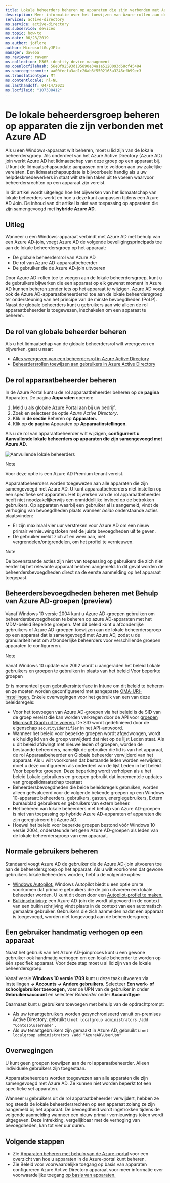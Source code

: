 ```yaml
---
title: Lokale beheerders beheren op apparaten die zijn verbonden met Azure AD
description: Meer informatie over het toewijzen van Azure-rollen aan de lokale beheerdersgroep van een Windows-apparaat.
services: active-directory
ms.service: active-directory
ms.subservice: devices
ms.topic: how-to
ms.date: 06/28/2019
ms.author: joflore
author: MicrosoftGuyJFlo
manager: daveba
ms.reviewer: ravenn
ms.collection: M365-identity-device-management
ms.openlocfilehash: 56e0f92593d185890e34a1a5120093d68cf45484
ms.sourcegitcommit: aa00fecfa3ad1c26ab6f5502163a3246cfb99ec3
ms.translationtype: MT
ms.contentlocale: nl-NL
ms.lasthandoff: 04/14/2021
ms.locfileid: "107388412"
---
```

# <a name="how-to-manage-the-local-administrators-group-on-azure-ad-joined-devices"></a>De lokale beheerdersgroep beheren op apparaten die zijn verbonden met Azure AD

Als u een Windows-apparaat wilt beheren, moet u lid zijn van de lokale beheerdersgroep. Als onderdeel van het Azure Active Directory (Azure AD) join werkt Azure AD het lidmaatschap van deze groep op een apparaat bij. U kunt de lidmaatschapsupdate aanpassen om te voldoen aan uw zakelijke vereisten. Een lidmaatschapsupdate is bijvoorbeeld handig als u uw helpdeskmedewerkers in staat wilt stellen taken uit te voeren waarvoor beheerdersrechten op een apparaat zijn vereist.

In dit artikel wordt uitgelegd hoe het bijwerken van het lidmaatschap van lokale beheerders werkt en hoe u deze kunt aanpassen tijdens een Azure AD Join. De inhoud van dit artikel is niet van toepassing op apparaten die zijn samengevoegd met **hybride Azure AD.**

## <a name="how-it-works"></a>Uitleg

Wanneer u een Windows-apparaat verbindt met Azure AD met behulp van een Azure AD-join, voegt Azure AD de volgende beveiligingsprincipads toe aan de lokale beheerdersgroep op het apparaat:

- De globale beheerdersrol van Azure AD
- De rol van Azure AD-apparaatbeheerder 
- De gebruiker die de Azure AD-join uitvoeren   

Door Azure AD-rollen toe te voegen aan de lokale beheerdersgroep, kunt u de gebruikers bijwerken die een apparaat op elk gewenst moment in Azure AD kunnen beheren zonder iets op het apparaat te wijzigen. Azure AD voegt ook de Azure AD-apparaatbeheerderrol toe aan de lokale beheerdersgroep ter ondersteuning van het principe van de minste bevoegdheden (PoLP). Naast de globale beheerders kunt u gebruikers aan  wie alleen de rol apparaatbeheerder is toegewezen, inschakelen om een apparaat te beheren. 

## <a name="manage-the-global-administrators-role"></a>De rol van globale beheerder beheren

Als u het lidmaatschap van de globale beheerdersrol wilt weergeven en bijwerken, gaat u naar:

- [Alles weergeven van een beheerdersrol in Azure Active Directory](../roles/manage-roles-portal.md)
- [Beheerdersrollen toewijzen aan gebruikers in Azure Active Directory](../fundamentals/active-directory-users-assign-role-azure-portal.md)


## <a name="manage-the-device-administrator-role"></a>De rol apparaatbeheerder beheren 

In de Azure Portal kunt u de rol apparaatbeheerder beheren op de **pagina** Apparaten. De pagina **Apparaten** openen:

1. Meld u als globale [Azure Portal](https://portal.azure.com) aan bij uw bedrijf.
1. Zoek en selecteer de optie *Azure Active Directory*.
1. Klik in **de sectie** Beheren op **Apparaten.**
1. Klik op **de pagina** Apparaten op **Apparaatinstellingen.**

Als u de rol van apparaatbeheerder wilt wijzigen, **configureert u Aanvullende lokale beheerders op apparaten die zijn samengevoegd met Azure AD.**  

![Aanvullende lokale beheerders](./media/assign-local-admin/10.png)

>[!NOTE]
> Voor deze optie is een Azure AD Premium tenant vereist. 

Apparaatbeheerders worden toegewezen aan alle apparaten die zijn samengevoegd met Azure AD. U kunt apparaatbeheerders niet instellen op een specifieke set apparaten. Het bijwerken van de rol apparaatbeheerder heeft niet noodzakelijkerwijs een onmiddellijke invloed op de betrokken gebruikers. Op apparaten waarbij een gebruiker al is aangemeld, vindt de verhoging van bevoegdheden plaats wanneer *beide* onderstaande acties plaatsvinden:

- Er zijn maximaal vier uur verstreken voor Azure AD om een nieuw primair vernieuwingstoken met de juiste bevoegdheden uit te geven. 
- De gebruiker meldt zich af en weer aan, niet vergrendelen/ontgrendelen, om het profiel te vernieuwen.

>[!NOTE]
> De bovenstaande acties zijn niet van toepassing op gebruikers die zich niet eerder bij het relevante apparaat hebben aangemeld. In dit geval worden de beheerdersbevoegdheden direct na de eerste aanmelding op het apparaat toegepast. 

## <a name="manage-administrator-privileges-using-azure-ad-groups-preview"></a>Beheerdersbevoegdheden beheren met Behulp van Azure AD-groepen (preview)

Vanaf Windows 10 versie 2004 kunt u Azure AD-groepen gebruiken om beheerdersbevoegdheden [](/windows/client-management/mdm/policy-csp-restrictedgroups) te beheren op azure AD-apparaten met het MDM-beleid Beperkte groepen. Met dit beleid kunt u afzonderlijke gebruikers of Azure AD-groepen toewijzen aan de lokale beheerdersgroep op een apparaat dat is samengevoegd met Azure AD, zodat u de granulariteit hebt om afzonderlijke beheerders voor verschillende groepen apparaten te configureren. 

>[!NOTE]
> Vanaf Windows 10 update van 20h2 wordt [](/windows/client-management/mdm/policy-csp-localusersandgroups) u aangeraden het beleid Lokale gebruikers en groepen te gebruiken in plaats van het beleid Voor beperkte groepen


Er is momenteel geen gebruikersinterface in Intune om dit beleid te beheren en ze moeten worden geconfigureerd met aangepaste [OMA-URI-instellingen.](/mem/intune/configuration/custom-settings-windows-10) Enkele overwegingen voor het gebruik van een van deze beleidsregels: 

- Voor het toevoegen van Azure AD-groepen via het beleid is de SID van de groep vereist die kan worden verkregen door de API voor [groepen Microsoft Graph uit te voeren.](/graph/api/resources/group?view=graph-rest-beta) De SID wordt gedefinieerd door de eigenschap `securityIdentifier` in het API-antwoord.
- Wanneer het beleid voor beperkte groepen wordt afgedwongen, wordt elk huidig lid van de groep verwijderd dat niet op de lijst Leden staat. Als u dit beleid afdwingt met nieuwe leden of groepen, worden de bestaande beheerders, namelijk de gebruiker die lid is van het apparaat, de rol Apparaatbeheerder en Globale beheerder verwijderd van het apparaat. Als u wilt voorkomen dat bestaande leden worden verwijderd, moet u deze configureren als onderdeel van de lijst Leden in het beleid Voor beperkte groepen. Deze beperking wordt verholpen als u het beleid Lokale gebruikers en groepen gebruikt dat incrementele updates van groepslidmaatschap toestaat
- Beheerdersbevoegdheden die beide beleidsregels gebruiken, worden alleen geëvalueerd voor de volgende bekende groepen op een Windows 10-apparaat: beheerders, gebruikers, gasten, energiegebruikers, Extern bureaublad gebruikers en gebruikers van extern beheer. 
- Het beheren van lokale beheerders met behulp van Azure AD-groepen is niet van toepassing op hybride Azure AD-apparaten of apparaten die zijn geregistreerd bij Azure AD.
- Hoewel het beleid voor beperkte groepen bestond vóór Windows 10 versie 2004, ondersteunde het geen Azure AD-groepen als leden van de lokale beheerdersgroep van een apparaat. 

## <a name="manage-regular-users"></a>Normale gebruikers beheren

Standaard voegt Azure AD de gebruiker die de Azure AD-join uitvoeren toe aan de beheerdersgroep op het apparaat. Als u wilt voorkomen dat gewone gebruikers lokale beheerders worden, hebt u de volgende opties:

- [Windows Autopilot:](/windows/deployment/windows-autopilot/windows-10-autopilot) Windows Autopilot biedt u een optie om te voorkomen dat primaire gebruikers die de join uitvoeren een lokale beheerder worden. U kunt dit doen door een [Autopilot-profiel te maken.](/intune/enrollment-autopilot#create-an-autopilot-deployment-profile)
- [Bulkinschrijving:](/intune/windows-bulk-enroll) een Azure AD-join die wordt uitgevoerd in de context van een bulkinschrijving vindt plaats in de context van een automatisch gemaakte gebruiker. Gebruikers die zich aanmelden nadat een apparaat is toegevoegd, worden niet toegevoegd aan de beheerdersgroep.   

## <a name="manually-elevate-a-user-on-a-device"></a>Een gebruiker handmatig verhogen op een apparaat 

Naast het gebruik van het Azure AD-joinproces kunt u een gewone gebruiker ook handmatig verhogen om een lokale beheerder te worden op één specifiek apparaat. Voor deze stap moet u al lid zijn van de lokale beheerdersgroep. 

Vanaf versie **Windows 10 versie 1709** kunt u deze taak uitvoeren via Instellingen **-> Accounts -> Andere gebruikers.** Selecteer **Een werk- of schoolgebruiker toevoegen,** voer de UPN van de gebruiker in onder **Gebruikersaccount** en selecteer *Beheerder* onder **Accounttype**  
 
Daarnaast kunt u gebruikers toevoegen met behulp van de opdrachtprompt:

- Als uw tenantgebruikers worden gesynchroniseerd vanuit on-premises Active Directory, gebruikt u `net localgroup administrators /add "Contoso\username"` .
- Als uw tenantgebruikers zijn gemaakt in Azure AD, gebruikt u `net localgroup administrators /add "AzureAD\UserUpn"`

## <a name="considerations"></a>Overwegingen 

U kunt geen groepen toewijzen aan de rol apparaatbeheerder. Alleen individuele gebruikers zijn toegestaan.

Apparaatbeheerders worden toegewezen aan alle apparaten die zijn samengevoegd met Azure AD. Ze kunnen niet worden beperkt tot een specifieke set apparaten.

Wanneer u gebruikers uit de rol apparaatbeheerder verwijdert, hebben ze nog steeds de lokale beheerdersrechten op een apparaat zolang ze zijn aangemeld bij het apparaat. De bevoegdheid wordt ingetrokken tijdens de volgende aanmelding wanneer een nieuw primair vernieuwings token wordt uitgegeven. Deze intrekking, vergelijkbaar met de verhoging van bevoegdheden, kan tot vier uur duren.

## <a name="next-steps"></a>Volgende stappen

- Zie [Apparaten beheren met behulp van de Azure-portal](device-management-azure-portal.md) voor een overzicht van hoe u apparaten in de Azure-portal kunt beheren.
- Zie Beleid voor voorwaardelijke toegang op basis van apparaten configureren Azure Active Directory apparaat voor meer informatie over voorwaardelijke toegang [op basis van apparaten.](../conditional-access/require-managed-devices.md)

